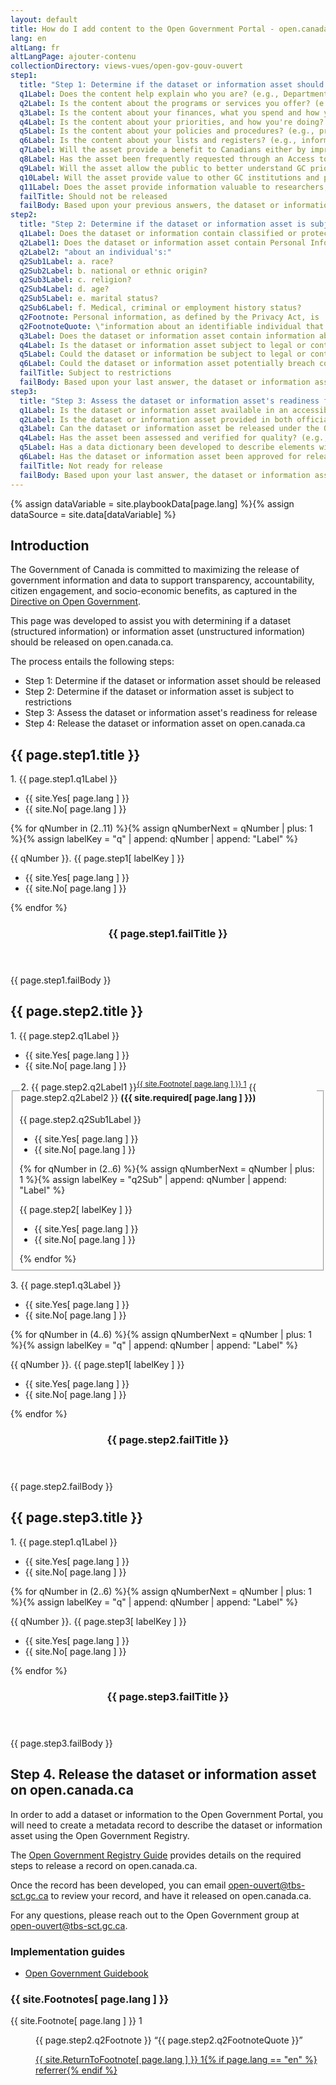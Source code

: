 ```yaml
---
layout: default
title: How do I add content to the Open Government Portal - open.canada.ca? (draft)
lang: en
altLang: fr
altLangPage: ajouter-contenu
collectionDirectory: views-vues/open-gov-gouv-ouvert
step1:
  title: "Step 1: Determine if the dataset or information asset should be released"
  q1Label: Does the content help explain who you are? (e.g., Departmental/agency information, location(s) and contacts, constitutional and legal governance)
  q2Label: Is the content about the programs or services you offer? (e.g., description of services offered, including advice and guidance, publications, administrative data, transactions, grants and contributions and media releases)
  q3Label: Is the content about your finances, what you spend and how you spend it? (e.g., projected and actual income and expenditures, tendering, procurement and contracts, travel and hospitality, position reclassifications, annual report of Minister's office expenses)
  q4Label: Is the content about your priorities, and how you're doing? (e.g., strategy and performance information, assessments and reviews, Ministerial mandate letters, reports tabled in Parliament)
  q5Label: Is the content about your policies and procedures? (e.g., protocols for delivering your functions and responsiblities, policy proposals and announcements, decision-making processes and consultations)
  q6Label: Is the content about your lists and registers? (e.g., information held in registers required by legislation and others lists and registers relating to your functions, summaries of complete Access to Information requests, etc.)
  q7Label: Will the asset provide a benefit to Canadians either by improving services or allowing for innovation and economic growth?
  q8Label: Has the asset been frequently requested through an Access to Information request?
  q9Label: Will the asset allow the public to better understand GC priorities and commitments?
  q10Label: Will the asset provide value to other GC institutions and provide more effective services?
  q11Label: Does the asset provide information valuable to researchers, students, academics, or interested citizens?
  failTitle: Should not be released
  failBody: Based upon your previous answers, the dataset or information asset should not be released.
step2:
  title: "Step 2: Determine if the dataset or information asset is subject to restrictions"
  q1Label: Does the dataset or information contain classified or protected information?
  q2Label1: Does the dataset or information asset contain Personal Information
  q2Label2: "about an individual's:"
  q2Sub1Label: a. race?
  q2Sub2Label: b. national or ethnic origin?
  q2Sub3Label: c. religion?
  q2Sub4Label: d. age?
  q2Sub5Label: e. marital status?
  q2Sub6Label: f. Medical, criminal or employment history status?
  q2Footnote: Personal information, as defined by the Privacy Act, is 
  q2FootnoteQuote: \"information about an identifiable individual that is recorded in any form\"
  q3Label: Does the dataset or information asset contain information about vulnerable or targeted individuals? (e.g., information related to policing activities or prison guards)
  q4Label: Is the dataset or information asset subject to legal or contractual agreements that prevent it from being released? (e.g., commercial licenses, non-disclosure agreements of vendor limitations)
  q5Label: Could the dataset or information be subject to legal or contractual agreements that prevent if rom being released? (e.g., commercial licenses, non-disclosure agreements of vendor limitations)
  q6Label: Could the dataset or information asset potentially breach confidentiality if its release impairs the government's ability to make decisions? (e.g., court rulings or negotiations such as collective bargaining or international trade agreements)
  failTitle: Subject to restrictions
  failBody: Based upon your last answer, the dataset or information asset is subject to restrictions so should not be released.
step3:
  title: "Step 3: Assess the dataset or information asset's readiness for release"
  q1Label: Is the dataset or information asset available in an accessible format, that meets the Standard on Web Accessibility (e.g., CSV, XML, HTML, PDF/UA)
  q2Label: Is the dataset or information asset provided in both official languages?
  q3Label: Can the dataset or information asset be released under the Open Government Licence?
  q4Label: Has the asset been assessed and verified for quality? (e.g., completeness, accuracy, timeliness, consistency)
  q5Label: Has a data dictionary been developed to describe elements within the dataset?
  q6Label: Has the dataset or information asset been approved for release to the publiv by the CIO / IMSO?
  failTitle: Not ready for release
  failBody: Based upon your last answer, the dataset or information asset is not ready for release.
---
```

{% assign dataVariable = site.playbookData[page.lang] %}{%
assign dataSource = site.data[dataVariable] %}

<section>

## Introduction

The Government of Canada is committed to maximizing the release of government information and data to support transparency, accountability, citizen engagement, and socio-economic benefits, as captured in the [Directive on Open Government](https://www.tbs-sct.gc.ca/pol/doc-eng.aspx?id=28108).

This page was developed to assist you with determining if a dataset (structured information) or information asset (unstructured information) should be released on open.canada.ca.

The process entails the following steps:

- Step 1: Determine if the dataset or information asset should be released
- Step 2: Determine if the dataset or information asset is subject to restrictions
- Step 3: Assess the dataset or information asset's readiness for release
- Step 4: Release the dataset or information asset on open.canada.ca

</section>

<div class="wb-frmvld">
<form action="#" method="post">
<section id="step-1-section">

## {{ page.step1.title }}

<!-- Question 1 -->
<div id="step1-q1" class="wb-fieldflow" data-wb-fieldflow='{ "renderas": "radio", "inline": true, "noForm": true, "base": { "live": true } }'>
<p>1. {{ page.step1.q1Label }}</p>
<ul>
<li data-wb-fieldflow='[
  { "action": "addClass", "source": "#step1-fail", "class": "hidden" },
  { "action": "removeClass", "source": "#step2-3-4-wrapper", "class": "hidden" }
]'>{{ site.Yes[ page.lang ] }}</li>
<li data-wb-fieldflow='[
  { "action": "addClass", "source": "#step2-3-4-wrapper", "class": "hidden" },
  { "action": "append", "source": "#step1-q2" }
]'>{{ site.No[ page.lang ] }}</li>
</ul>
</div>

{% for qNumber in (2..11) %}{%
  assign qNumberNext = qNumber | plus: 1 %}{%
  assign labelKey = "q" | append: qNumber | append: "Label" %}
<!-- Question {{ qNumber }} -->
<div id="step1-q{{ qNumber }}" class="hidden wb-fieldflow-sub" data-wb-fieldflow='{ "renderas":"radio", "inline": true }'>
<p>{{ qNumber }}. {{ page.step1[ labelKey ] }}</p>
<ul>
<li data-wb-fieldflow='[
  { "action": "addClass", "source": "#step1-fail", "class": "hidden" },
  { "action": "removeClass", "source": "#step2-3-4-wrapper", "class": "hidden" }
]'>{{ site.Yes[ page.lang ] }}</li>
<li data-wb-fieldflow='[
  { "action": "addClass", "source": "#step2-3-4-wrapper", "class": "hidden" },{%
  if qNumber == 11 %}
  { "action": "removeClass", "source": "#step1-fail", "class": "hidden" }{%
  else %}
  { "action": "append", "source": "#step1-q{{ qNumberNext }}" }{%
  endif %}
]'>{{ site.No[ page.lang ] }}</li>
</ul>
</div>
{% endfor %}

<div id="step1-fail" class="panel panel-danger hidden">
<header class="panel-heading">
<h3 class="panel-title">{{ page.step1.failTitle }}</h3>
</header>
<div class="panel-body">
<p>{{ page.step1.failBody }}</p>
</div>
</div>

</section>

<div id="step2-3-4-wrapper" class="hidden">

<section id="step2-section">

## {{ page.step2.title }}

<!-- Question 1 -->
<div id="step2-q1" class="wb-fieldflow" data-wb-fieldflow='{ "renderas": "radio", "inline": true, "noForm": true, "base": { "live": true } }'>
<p>1. {{ page.step2.q1Label }}</p>
<ul>
<li data-wb-fieldflow='[
  { "action": "removeClass", "source": "#step2-fail", "class": "hidden" },
  { "action": "addClass", "source": "#step2-q2-fieldset, #footnotes-aside, #step2-q3-4-5-6-wrapper, #step3-4-wrapper", "class": "hidden" }
]'>{{ site.Yes[ page.lang ] }}</li>
<li data-wb-fieldflow='[
  { "action": "addClass", "source": "#step2-fail", "class": "hidden" },
  { "action": "removeClass", "source": "#step2-q2-fieldset, #footnotes-aside", "class": "hidden" }
]'>{{ site.No[ page.lang ] }}</li>
</ul>
</div>

<!-- Question 2 -->
<fieldset id="step2-q2-fieldset" class="hidden">
<legend class="mrgn-bttm-0 h5 required">2. {{ page.step2.q2Label1 }}<sup id="fn1-rf"><a class="fn-lnk" href="#fn1"><span class="wb-inv">{{ site.Footnote[ page.lang ] }} </span>1</a></sup> {{ page.step2.q2Label2 }} <strong class="required">({{ site.required[ page.lang ] }})</strong></legend>
<div class="clearfix"></div>

<div id="step2-q2Sub1" class="wb-fieldflow" data-wb-fieldflow='{ "renderas": "radio", "inline": true, "noForm": true, "base": { "live": true } }'>
<p>{{ page.step2.q2Sub1Label }}</p>
<ul>
<li data-wb-fieldflow='[
  { "action": "removeClass", "source": "#step2-fail", "class": "hidden" },
  { "action": "addClass", "source": "#step2-q3-4-5-6-wrapper, #step3-4-wrapper", "class": "hidden" }
]'>{{ site.Yes[ page.lang ] }}</li>
<li data-wb-fieldflow='[
  { "action": "addClass", "source": "#step2-fail", "class": "hidden" },
  { "action": "append", "source": "#step2-q2Sub2" }
]'>{{ site.No[ page.lang ] }}</li>
</ul>
</div>

{% for qNumber in (2..6) %}{%
  assign qNumberNext = qNumber | plus: 1 %}{%
  assign labelKey = "q2Sub" | append: qNumber | append: "Label" %}
<!-- Question {{ qNumber }} -->
<div id="step2-q2Sub{{ qNumber }}" class="hidden wb-fieldflow-sub" data-wb-fieldflow='{ "renderas":"radio", "inline": true }'>
<p>{{ page.step2[ labelKey ] }}</p>
<ul>
<li data-wb-fieldflow='[
  { "action": "removeClass", "source": "#step2-fail", "class": "hidden" },
  { "action": "addClass", "source": "#step2-q3-4-5-6-wrapper, #step3-4-wrapper", "class": "hidden" }
]'>{{ site.Yes[ page.lang ] }}</li>
<li data-wb-fieldflow='[
  { "action": "addClass", "source": "#step2-fail", "class": "hidden" },{%
  if qNumber == 6 %}
  { "action": "removeClass", "source": "#step2-q3-4-5-6-wrapper", "class": "hidden" }{%
  else %}
  { "action": "append", "source": "#step2-q2Sub{{ qNumberNext }}" }{%
  endif %}
]'>{{ site.No[ page.lang ] }}</li>
</ul>
</div>
{% endfor %}

</fieldset>

<div id="step2-q3-4-5-6-wrapper" class="hidden">
<!-- Question 3 -->
<div id="step2-q3" class="wb-fieldflow" data-wb-fieldflow='{ "renderas": "radio", "inline": true, "noForm": true, "base": { "live": true } }'>
<p>3. {{ page.step1.q3Label }}</p>
<ul>
<li data-wb-fieldflow='[
  { "action": "removeClass", "source": "#step2-fail", "class": "hidden" },
  { "action": "addClass", "source": "#step3-4-wrapper", "class": "hidden" }
]'>{{ site.Yes[ page.lang ] }}</li>
<li data-wb-fieldflow='[
  { "action": "addClass", "source": "#step2-fail", "class": "hidden" },
  { "action": "append", "source": "#step2-q4" }
]'>{{ site.No[ page.lang ] }}</li>
</ul>
</div>

{% for qNumber in (4..6) %}{%
  assign qNumberNext = qNumber | plus: 1 %}{%
  assign labelKey = "q" | append: qNumber | append: "Label" %}
<!-- Question {{ qNumber }} -->
<div id="step2-q{{ qNumber }}" class="hidden wb-fieldflow-sub" data-wb-fieldflow='{ "renderas":"radio", "inline": true }'>
<p>{{ qNumber }}. {{ page.step1[ labelKey ] }}</p>
<ul>
<li data-wb-fieldflow='[
  { "action": "removeClass", "source": "#step2-fail", "class": "hidden" },
  { "action": "addClass", "source": "#step3-4-wrapper", "class": "hidden" }
]'>{{ site.Yes[ page.lang ] }}</li>
<li data-wb-fieldflow='[
  { "action": "addClass", "source": "#step2-fail", "class": "hidden" },{%
  if qNumber == 6 %}
  { "action": "removeClass", "source": "#step3-4-wrapper", "class": "hidden" }{%
  else %}
  { "action": "append", "source": "#step2-q{{ qNumberNext }}" }{%
  endif %}
]'>{{ site.No[ page.lang ] }}</li>
</ul>
</div>
{% endfor %}

</div>

<div id="step2-fail" class="panel panel-danger hidden">
<header class="panel-heading">
<h3 class="panel-title">{{ page.step2.failTitle }}</h3>
</header>
<div class="panel-body">
<p>{{ page.step2.failBody }}</p>
</div>
</div>

</section>

<div id="step3-4-wrapper" class="hidden">

<section id="step-3-section">

## {{ page.step3.title }}

<!-- Question 1 -->
<div id="step3-q1" class="wb-fieldflow" data-wb-fieldflow='{ "renderas": "radio", "inline": true, "noForm": true, "base": { "live": true } }'>
<p>1. {{ page.step1.q1Label }}</p>
<ul>
<li data-wb-fieldflow='[
  { "action": "addClass", "source": "#step3-fail", "class": "hidden" },
  { "action": "append", "source": "#step3-q2" }
]'>{{ site.Yes[ page.lang ] }}</li>
<li data-wb-fieldflow='[
  { "action": "removeClass", "source": "#step3-fail", "class": "hidden" },
  { "action": "addClass", "source": "#step4-section", "class": "hidden" }
]'>{{ site.No[ page.lang ] }}</li>
</ul>
</div>

{% for qNumber in (2..6) %}{%
  assign qNumberNext = qNumber | plus: 1 %}{%
  assign labelKey = "q" | append: qNumber | append: "Label" %}
<!-- Question {{ qNumber }} -->
<div id="step3-q{{ qNumber }}" class="hidden wb-fieldflow-sub" data-wb-fieldflow='{ "renderas":"radio", "inline": true }'>
<p>{{ qNumber }}. {{ page.step3[ labelKey ] }}</p>
<ul>
<li data-wb-fieldflow='[
  { "action": "addClass", "source": "#step3-fail", "class": "hidden" },{%
  if qNumber == 6 %}
  { "action": "removeClass", "source": "#step4-section", "class": "hidden" }{%
  else %}
  { "action": "append", "source": "#step3-q{{ qNumberNext }}" }{%
  endif %}
]'>{{ site.Yes[ page.lang ] }}</li>
<li data-wb-fieldflow='[
  { "action": "removeClass", "source": "#step3-fail", "class": "hidden" },
  { "action": "addClass", "source": "#step4-section", "class": "hidden" }
]'>{{ site.No[ page.lang ] }}</li>
</ul>
</div>
{% endfor %}

<div id="step3-fail" class="panel panel-danger hidden">
<header class="panel-heading">
<h3 class="panel-title">{{ page.step3.failTitle }}</h3>
</header>
<div class="panel-body">
<p>{{ page.step3.failBody }}</p>
</div>
</div>

</section>

<section id="step4-section" class="hidden">

## Step 4. Release the dataset or information asset on open.canada.ca

In order to add a dataset or information to the Open Government Portal, you will need to create a metadata record to describe the dataset or information asset using the Open Government Registry.

The [Open Government Registry Guide](https://open.canada.ca/ckan/en/dataset/c2529700-2728-5c39-9107-1102e9cfb7bb) provides details on the required steps to release a record on open.canada.ca.

Once the record has been developed, you can email open-ouvert@tbs-sct.gc.ca to review your record, and have it released on open.canada.ca.

For any questions, please reach out to the Open Government group at open-ouvert@tbs-sct.gc.ca.

<section>

### Implementation guides

- [Open Government Guidebook](https://open.canada.ca/ckan/en/dataset/9eaa6d0e-4b8c-5241-acf7-c6885294b8c1)

</section>

</section>

</div>

<aside id="footnotes-aside" class="wb-fnote hidden" role="note">
<h3 id="fn">{{ site.Footnotes[ page.lang ] }}</h3>
<dl>
<dt>{{ site.Footnote[ page.lang ] }} 1</dt>
<dd id="fn1">
<p>{{ page.step2.q2Footnote }} <q cite="http://laws-lois.justice.gc.ca/{% if page.lang == "en" %}eng{% else %}fra{% endif %}/lois/P-21/page-1.html#h-3">{{ page.step2.q2FootnoteQuote }}</q></p>
<p class="fn-rtn"><a href="#fn1-rf"><span class="wb-inv">{{ site.ReturnToFootnote[ page.lang ] }} </span>1{% if page.lang == "en" %}<span class="wb-inv"> referrer</span>{% endif %}</a></p>
</dd>
</dl>
</aside>

</div>

</form>
</div>
